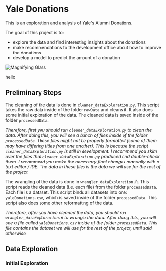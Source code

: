 # Yale Donations

This is an exploration and analysis of Yale's Alumni Donations.

The goal of this project is to:
- explore the data and find interesting insights about the donations
- make recommendations to the development office about how to improve the donations
- develop a model to predict the amount of a donation

<!-- add a gif image with image address: https://www.google.com/url?sa=i&url=https%3A%2F%2Fgiphy.com%2Fexplore%2Fmagnifying-glass&psig=AOvVaw3QG9uAm-Fnb7_UecRkxHf3&ust=1671954255901000&source=images&cd=vfe&ved=0CA8QjRxqFwoTCPjM447hkfwCFQAAAAAdAAAAABAD -->
![Magnifying Glass](https://media2.giphy.com/media/42wQXwITfQbDGKqUP7/giphy.gif)

hello

## Preliminary Steps

The cleaning of the data is done in `cleaner_dataExploration.py`. This script takes the raw data inside of the folder `rawData` and cleans it. It also does some initial exploration of the data. The cleaned data is saved inside of the folder `processedData`.

_Therefore, first you should run `cleaner_dataExploration.py` to clean the data. After doing this, you will see a bunch of files inside of the folder `processedData`. These files might not be properly formatted (some of them may have differing titles from one another). This is because the script `cleaner_dataExploration.py` is still in development. I recommend you skim over the files that `cleaner_dataExploration.py` produced and double-check them. I recommend you make the necessary final changes manually with a text editor / IDE. The data in these files is the data we will use for the rest of the project_

The wrangling of the data is done in `wrangler_dataExploration.R`. This script reads the cleaned data (i.e. each file) from the folder `processedData`. Each file is a dataset. This script binds all datasets into one: `yaleDonations.csv`, which is saved inside of the folder `processedData`. This script also does some other reformatting of the data.

_Therefore, after you have cleaned the data, you should run `wrangler_dataExploration.R` to wrangle the data. After doing this, you will see a file called `yaleDonations.csv` inside of the folder `processedData`. This file contains the dataset we will use for the rest of the project, until said otherwise_

## Data Exploration



### Initial Exploration

